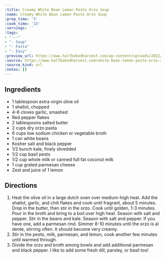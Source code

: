 ```yaml
---
:title: Creamy White Bean Lemon Pesto Orzo Soup
:name: Creamy White Bean Lemon Pesto Orzo Soup
:prep_time: '5'
:cook_time: '15'
:servings: ''
:tags:
- "---"
- "- Soup"
- "- Pasta"
- "- Easy"
:preview_url: https://www.halfbakedharvest.com/wp-content/uploads/2022/02/Creamy-White-Bean-Lemon-Pesto-Orzo-Soup-5-1024x1536.jpg
:source: https://www.halfbakedharvest.com/white-bean-lemon-pesto-orzo-soup/
:source_kind: url
:notes: []
---
```


## Ingredients
- 1 tablespoon extra virgin olive oil
- 1  shallot, chopped
- 4-6 cloves garlic, smashed
- Red pepper flakes
- 2 tablespoons salted butter
- 2 cups dry orzo pasta
- 6 cups low sodium chicken or vegetable broth
- 1 can white beans
- Kosher salt and black pepper
- 1/2 bunch kale, finely shredded
- 1/2 cup basil pesto
- 1/2 cup whole milk or canned full fat coconut milk
- 1 cup grated parmesan cheese
- Zest and juice of 1 lemon


## Directions
1. Heat the olive oil in a large dutch oven over medium-high heat. Add the shallot, garlic, and chili flakes and cook until fragrant, about 5 minutes. Drop in the butter, then stir in the orzo. Cook until golden, 1-3 minutes. Pour in the broth and bring to a boil over high heat. Season with salt and pepper. Stir in the beans and kale. Season with salt and pepper. If you have one, add a parmesan rind. Simmer 8-10 minutes until the orzo is al dente, stirring often. It should become very creamy.
2. Stir in the pesto, milk, parmesan, and lemon, cook another few minutes until warmed through.
3. Divide the orzo and broth among bowls and add additional parmesan and black pepper. I like to add some fresh dill, parsley, or basil too!
